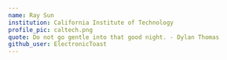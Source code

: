 ```yaml
---
name: Ray Sun
institution: California Institute of Technology
profile_pic: caltech.png
quote: Do not go gentle into that good night. - Dylan Thomas
github_user: ElectronicToast
--- 
```

